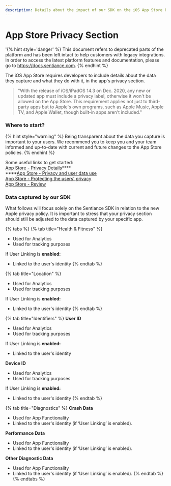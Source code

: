 ```yaml
---
description: Details about the impact of our SDK on the iOS App Store Privacy Section
---
```


# App Store Privacy Section

'{% hint style='danger' %} This document refers to deprecated parts of the platform and has been left intact to help customers with legacy integrations. In order to access the latest platform features and documentation, please go to https://docs.sentiance.com. {% endhint %}

The iOS App Store requires developers to include details about the data they capture and what they do with it, in the app's privacy section.&#x20;

> "With the release of iOS/iPadOS 14.3 on Dec. 2020, any new or updated app must include a privacy label, otherwise it won't be allowed on the App Store. This requirement applies not just to third-party apps but to Apple's own programs, such as Apple Music, Apple TV, and Apple Wallet, though built-in apps aren't included."

### Where to start?

{% hint style="warning" %}
Being transparent about the data you capture is important to your users. We recommend you to keep you and your team informed and up-to-date with current and future changes to the App Store policies.
{% endhint %}

Some useful links to get started:\
[App Store - Privacy Details](https://developer.apple.com/app-store/app-privacy-details/)****\
****[App Store - Privacy and user data use](https://developer.apple.com/app-store/user-privacy-and-data-use/)\
[App Store - Protecting the users' privacy ](https://developer.apple.com/documentation/uikit/protecting\_the\_user\_s\_privacy)\
[App Store - Review](https://developer.apple.com/app-store/review/)

### Data captured by our SDK

What follows will focus solely on the Sentiance SDK in relation to the new Apple privacy policy. It is important to stress that your privacy section should still be adjusted to the data captured by your specific app.

{% tabs %}
{% tab title="Health & Fitness" %}
* Used for Analytics
* Used for tracking purposes

If User Linking is **enabled:**

* Linked to the user's identity
{% endtab %}

{% tab title="Location" %}
* Used for Analytics
* Used for tracking purposes

If User Linking is **enabled:**

* Linked to the user's identity
{% endtab %}

{% tab title="Identifiers" %}
**User ID**

* Used for Analytics
* Used for tracking purposes

If User Linking is **enabled:**

* Linked to the user's identity

**Device ID**

* Used for Analytics
* Used for tracking purposes

If User Linking is **enabled:**

* Linked to the user's identity
{% endtab %}

{% tab title="Diagnostics" %}
**Crash Data**

* Used for App Functionality
* Linked to the user's identity (if ‘User Linking’ is enabled).&#x20;

**Performance Data**

* Used for App Functionality
* Linked to the user's identity (if ‘User Linking’ is enabled).&#x20;

**Other Diagnostic Data**

* Used for App Functionality
* Linked to the user's identity (if ‘User Linking’ is enabled).
{% endtab %}
{% endtabs %}

